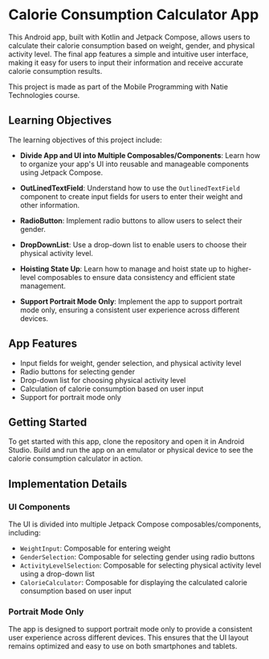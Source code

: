 # Calorie Consumption Calculator App

This Android app, built with Kotlin and Jetpack Compose, allows users to calculate their calorie consumption based on weight, gender, and physical activity level. The final app features a simple and intuitive user interface, making it easy for users to input their information and receive accurate calorie consumption results.

This project is made as part of the Mobile Programming with Natie Technologies course.

## Learning Objectives

The learning objectives of this project include:

- **Divide App and UI into Multiple Composables/Components**: Learn how to organize your app's UI into reusable and manageable components using Jetpack Compose.

- **OutLinedTextField**: Understand how to use the `OutlinedTextField` component to create input fields for users to enter their weight and other information.

- **RadioButton**: Implement radio buttons to allow users to select their gender.

- **DropDownList**: Use a drop-down list to enable users to choose their physical activity level.

- **Hoisting State Up**: Learn how to manage and hoist state up to higher-level composables to ensure data consistency and efficient state management.

- **Support Portrait Mode Only**: Implement the app to support portrait mode only, ensuring a consistent user experience across different devices.

## App Features

- Input fields for weight, gender selection, and physical activity level
- Radio buttons for selecting gender
- Drop-down list for choosing physical activity level
- Calculation of calorie consumption based on user input
- Support for portrait mode only

## Getting Started

To get started with this app, clone the repository and open it in Android Studio. Build and run the app on an emulator or physical device to see the calorie consumption calculator in action.

## Implementation Details

### UI Components

The UI is divided into multiple Jetpack Compose composables/components, including:

- `WeightInput`: Composable for entering weight
- `GenderSelection`: Composable for selecting gender using radio buttons
- `ActivityLevelSelection`: Composable for selecting physical activity level using a drop-down list
- `CalorieCalculator`: Composable for displaying the calculated calorie consumption based on user input

### Portrait Mode Only

The app is designed to support portrait mode only to provide a consistent user experience across different devices. This ensures that the UI layout remains optimized and easy to use on both smartphones and tablets.

